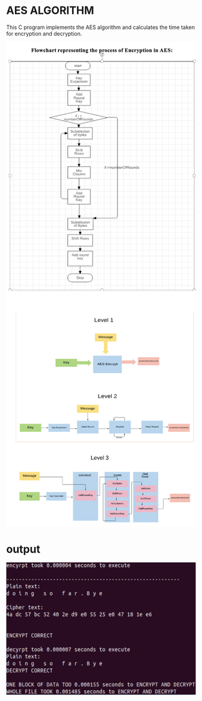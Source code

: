 # AES ALGORITHM



This C program implements the AES algorithm and calculates the time taken for encryption and decryption.

<p align="center">
<img src="./1.png">
<img src="./2.png">

<br />
</p>

# output

<p align="center">
<img src="./3.png">

<br />
</p>




